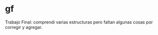 # gf
Trabajo Final: comprendi varias estructuras pero faltan algunas cosas por corregir y agregar. 

